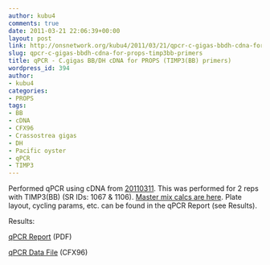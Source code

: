 ```yaml
---
author: kubu4
comments: true
date: 2011-03-21 22:06:39+00:00
layout: post
link: http://onsnetwork.org/kubu4/2011/03/21/qpcr-c-gigas-bbdh-cdna-for-props-timp3bb-primers/
slug: qpcr-c-gigas-bbdh-cdna-for-props-timp3bb-primers
title: qPCR - C.gigas BB/DH cDNA for PROPS (TIMP3(BB) primers)
wordpress_id: 394
author:
- kubu4
categories:
- PROPS
tags:
- BB
- cDNA
- CFX96
- Crassostrea gigas
- DH
- Pacific oyster
- qPCR
- TIMP3
---
```


Performed qPCR using cDNA from [20110311](/Sam%27s+Working+Notebook+Jan+2011+-+March+2011#sjw20110311). This was performed for 2 reps with TIMP3(BB) (SR IDs: 1067 & 1106). [Master mix calcs are here](http://eagle.fish.washington.edu/Arabidopsis/Notebook%20Workup%20Files/20110321-02.jpg). Plate layout, cycling params, etc. can be found in the qPCR Report (see Results).

Results:

[qPCR Report](http://eagle.fish.washington.edu/Arabidopsis/qPCR/Roberts%20Lab_2011-03-21%2013-52-24_CC009827.pdf) (PDF)

[qPCR Data File](http://eagle.fish.washington.edu/Arabidopsis/qPCR/Roberts%20Lab_2011-03-21%2013-52-24_CC009827.pcrd) (CFX96)

